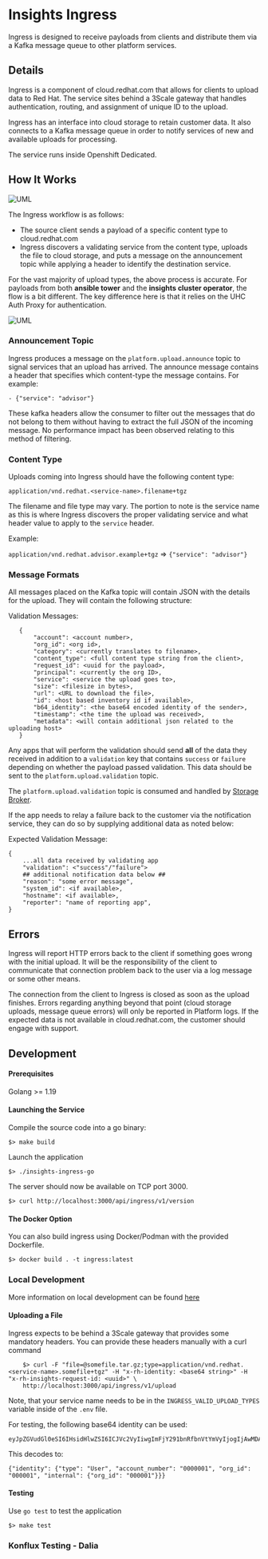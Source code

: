 # Insights Ingress

Ingress is designed to receive payloads from clients and distribute them via a
Kafka message queue to other platform services.

## Details

Ingress is a component of cloud.redhat.com that allows for clients to upload data
to Red Hat. The service sites behind a 3Scale gateway that handles authentication,
routing, and assignment of unique ID to the upload.

Ingress has an interface into cloud storage to retain customer data. It also connects
to a Kafka message queue in order to notify services of new and available uploads
for processing.

The service runs inside Openshift Dedicated.

## How It Works

![UML](https://www.plantuml.com/plantuml/png/ZPDBZzem4CVl-HIZS6cbXOOam8e3scDFLG-SoY8qSIR1me_KTf1On7UlJHwxAvMgEU7__EOnVviNwz2uLWhWgZPaRTJuCsUyGUM02KxAVP8oor3G9sd8z2Xt5sW4kaeREMiReR6SMJ9dpaYXf4S8AgLRnIWgqM61bi1c3Hc9AhJlffXkkjPhty_o-kZij0j0WvTG9UhYqqq_psEm1pwGx4Zi11KNlZD_eoVeXmQ5qfyabHp1NHgAKBY1HYvQGn7uRwmupFXzk_q9tblNMc2w9FYIpxDl-NpnDI9XgIzXMyPysl-MI9FKfwltJRkzUjHdDrfP6jVRJGhHqdupUXdGpl712d3QM_rko3_kRWtIre4_e-0bEfypkZG1GJMoYo_hZj4FxGXCS1vq1QF7rnWPqwroyHhY97pp-EbLnGmTrTfSWbnfVTSaEGnlmMlNMn0C_Mx9kWCl0rQaMNwg2cNFeZoLrJsbCLo51oa2e4qTqA3tCtfr-7a8wtGn_XO2QP8_XsDhn1tJaWusEuHZa8jbxejrJpV4mmFz81siywthE-guz5EYR0BdhokP9jaqMMpdo_LYjKuNi-VvCazNgtpnAxuzjdtuFuoU3yBW-2EFTqV2aepTm_KlYyDzyTkhsabFOqrxc5Wl0Lh0Gfzf4hsGAbif_W00 "Ingress Processing Flow")

The Ingress workflow is as follows:

  - The source client sends a payload of a specific content type to cloud.redhat.com
  - Ingress discovers a validating service from the content type, uploads the file to
  cloud storage, and puts a message on the announcement topic while applying a header
  to identify the destination service.

For the vast majority of upload types, the above process is accurate. For payloads from both
**ansible tower** and the **insights cluster operator**, the flow is a bit different. The key difference here is that it relies on the UHC Auth Proxy for authentication.

![UML](https://www.plantuml.com/plantuml/png/TP5FSvim4CNl-HHRNzBEDEP0Jpt5mTF6qwRrXFYSMSC6D0Y9QbTntKzV2Mpe4FV4_dc_vV6uPK4dljLNxvGfj2y9Qf6EFoU9myEoKbBxlMToXJL2HfQ5RPDEeudC3KkfrJx9FjriusZty3rfaOLS63rdWK1bo2sxUFygFuPD-pwy92e-mY8RgaKeDuPLLGl3puuSYdMB3sSzDjYY2ffLNqHrjlunxLCkK5EOfdaiudwrtS1N53hWSTBvkWYhtNq6AoyrR9tzVOpYs94HLQ0eQo0dzweAcZXbAaVCqUHGHMZNQOlbMp6BTLZHdRDD_udvqCCmY6IUdfeBSDhlUrCj_h46xhGj6ZWVcO17qbEEOq23gTxV_TFJDX-4puzZX6DKNwmxe2jXZqmbM0Daoiug8pDs33U6Duzg9Xbp6g-BFG-11-lpyoF3wHHgXyVuZ3WBLa43Uryq9F-dvwcJAQ4Dgp2CPzx-XM_uqk3fp8pkhJpOL_hNoBLrrMQTd38FbQDVdbWswsjG1cn7Xclr8XUStWOpljL_0G00)

### Announcement Topic

Ingress produces a message on the `platform.upload.announce` topic to signal services
that an upload has arrived. The announce message contains a header that specifies which
content-type the message contains. For example:

    - {"service": "advisor"}

These kafka headers allow the consumer to filter out the messages that do not belong
to them without having to extract the full JSON of the incoming message. No performance
impact has been observed relating to this method of filtering.

### Content Type

Uploads coming into Ingress should have the following content type:

`application/vnd.redhat.<service-name>.filename+tgz`

The filename and file type may vary. The portion to note is the service name as
this is where Ingress discovers the proper validating service and what header value
to apply to the `service` header.

Example:

  `application/vnd.redhat.advisor.example+tgz` => `{"service": "advisor"}`

### Message Formats

All messages placed on the Kafka topic will contain JSON with the details for the 
upload. They will contain the following structure:

Validation Messages:

       {
           "account": <account number>,
           "org_id": <org id>,
           "category": <currently translates to filename>,
           "content_type": <full content type string from the client>,
           "request_id": <uuid for the payload>,
           "principal": <currently the org ID>,
           "service": <service the upload goes to>,
           "size": <filesize in bytes>,
           "url": <URL to download the file>,
           "id": <host based inventory id if available>,
           "b64_identity": <the base64 encoded identity of the sender>,
           "timestamp": <the time the upload was received>,
           "metadata": <will contain additional json related to the uploading host>
       }

Any apps that will perform the validation should send **all** of the data they
received in addition to a `validation` key that contains `success` or `failure`
depending on whether the payload passed validation. This data should be sent to 
the `platform.upload.validation` topic.

The `platform.upload.validation` topic is consumed and handled by [Storage Broker](https://www.github.com/redhatinsights/insights-storage-broker).

If the app needs to relay a failure back to the customer via the notification
service, they can do so by supplying additional data as noted below:

Expected Validation Message:
    
    {
        ...all data received by validating app
        "validation": <"success"/"failure">
        ## additional notification data below ##
        "reason": "some error message",
        "system_id": <if available>,
        "hostname": <if available>,
        "reporter": "name of reporting app",
    }

## Errors

Ingress will report HTTP errors back to the client if something goes wrong with the
initial upload. It will be the responsibility of the client to communicate that
connection problem back to the user via a log message or some other means.

The connection from the client to Ingress is closed as soon as the upload finishes.
Errors regarding anything beyond that point (cloud storage uploads, message queue errors)
will only be reported in Platform logs. If the expected data is not available in
cloud.redhat.com, the customer should engage with support.

## Development

#### Prerequisites

Golang >= 1.19

#### Launching the Service

Compile the source code into a go binary:

    $> make build

Launch the application

    $> ./insights-ingress-go

The server should now be available on TCP port 3000.

    $> curl http://localhost:3000/api/ingress/v1/version

#### The Docker Option

You can also build ingress using Docker/Podman with the provided Dockerfile.

    $> docker build . -t ingress:latest

### Local Development

More information on local development can be found [here](./development/README.md)

#### Uploading a File

Ingress expects to be behind a 3Scale gateway that provides some mandatory headers.
You can provide these headers manually with a curl command

        $> curl -F "file=@somefile.tar.gz;type=application/vnd.redhat.<service-name>.somefile+tgz" -H "x-rh-identity: <base64 string>" -H "x-rh-insights-request-id: <uuid>" \
        http://localhost:3000/api/ingress/v1/upload

Note, that your service name needs to be in the `INGRESS_VALID_UPLOAD_TYPES` variable inside of the `.env` file.

For testing, the following base64 identity can be used:

    eyJpZGVudGl0eSI6IHsidHlwZSI6ICJVc2VyIiwgImFjY291bnRfbnVtYmVyIjogIjAwMDAwMDEiLCAib3JnX2lkIjogIjAwMDAwMSIsICJpbnRlcm5hbCI6IHsib3JnX2lkIjogIjAwMDAwMSJ9fX0=

This decodes to:

    {"identity": {"type": "User", "account_number": "0000001", "org_id": "000001", "internal": {"org_id": "000001"}}}

#### Testing

Use `go test` to test the application

    $> make test

### Konflux Testing - Dalia
